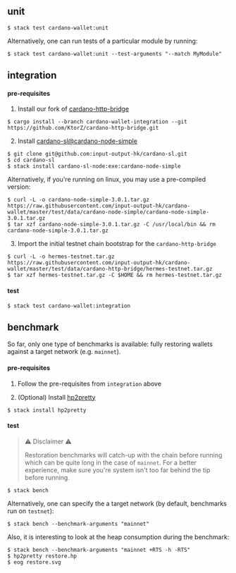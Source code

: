 ## unit

```
$ stack test cardano-wallet:unit
```

Alternatively, one can run tests of a particular module by running:

```
$ stack test cardano-wallet:unit --test-arguments "--match MyModule"
```

## integration

#### pre-requisites

1. Install our fork of [cardano-http-bridge](https://github.com/KtorZ/cardano-http-bridge)

```
$ cargo install --branch cardano-wallet-integration --git https://github.com/KtorZ/cardano-http-bridge.git
```

2. Install [cardano-sl@cardano-node-simple](https://github.com/input-output-hk/cardano-sl)

```
$ git clone git@github.com:input-output-hk/cardano-sl.git
$ cd cardano-sl
$ stack install cardano-sl-node:exe:cardano-node-simple
```

Alternatively, if you're running on linux, you may use a pre-compiled version:

```
$ curl -L -o cardano-node-simple-3.0.1.tar.gz https://raw.githubusercontent.com/input-output-hk/cardano-wallet/master/test/data/cardano-node-simple/cardano-node-simple-3.0.1.tar.gz
$ tar xzf cardano-node-simple-3.0.1.tar.gz -C /usr/local/bin && rm cardano-node-simple-3.0.1.tar.gz
```

3. Import the initial testnet chain bootstrap for the `cardano-http-bridge`

```
$ curl -L -o hermes-testnet.tar.gz https://raw.githubusercontent.com/input-output-hk/cardano-wallet/master/test/data/cardano-http-bridge/hermes-testnet.tar.gz
$ tar xzf hermes-testnet.tar.gz -C $HOME && rm hermes-testnet.tar.gz
```

#### test

```
$ stack test cardano-wallet:integration
```

## benchmark

So far, only one type of benchmarks is available: fully restoring wallets
against a target network (e.g. `mainnet`).

#### pre-requisites

1. Follow the pre-requisites from `integration` above

2. (Optional) Install [hp2pretty](https://www.stackage.org/nightly-2019-03-25/package/hp2pretty-0.9)

```
$ stack install hp2pretty
```

#### test

> ⚠️  Disclaimer ⚠️
>
> Restoration benchmarks will catch-up with the chain before running which can be
> quite long in the case of `mainnet`. For a better experience, make sure you're 
> system isn't too far behind the tip before running.

```
$ stack bench
```

Alternatively, one can specify the a target network (by default, benchmarks run on `testnet`):

```
$ stack bench --benchmark-arguments "mainnet"
```

Also, it is interesting to look at the heap consumption during the benchmark:

```
$ stack bench --benchmark-arguments "mainnet +RTS -h -RTS"
$ hp2pretty restore.hp
$ eog restore.svg
```
